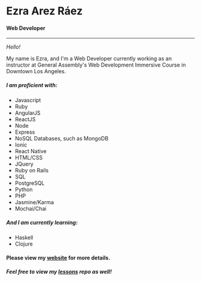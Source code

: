 # Ezra Arez Ráez

#### Web Developer
---

_Hello!_

My name is Ezra, and I'm a Web Developer currently working as an instructor at
General Assembly's Web Development Immersive Course in Downtown Los Angeles.

##### I am proficient with:

- Javascript
- Ruby
- AngularJS
- ReactJS
- Node
- Express
- NoSQL Databases, such as MongoDB
- Ionic
- React Native
- HTML/CSS
- JQuery
- Ruby on Rails
- SQL
- PostgreSQL
- Python
- PHP
- Jasmine/Karma
- Mochai/Chai

##### And I am currently learning:

- Haskell
- Clojure

#### Please view my [website](http://www.ezraraez.com) for more details.
##### Feel free to view my [lessons](https://github.com/EARnagram/lessons) repo as well!
